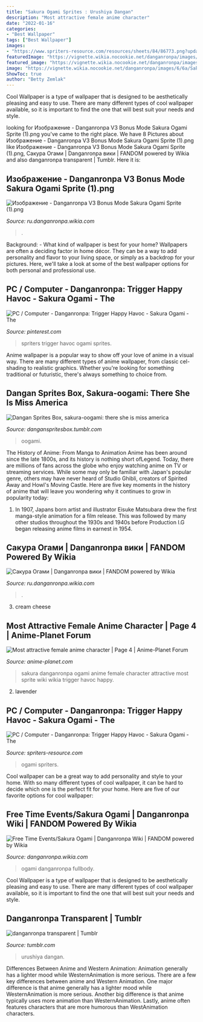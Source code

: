 ```yaml
---
title: "Sakura Ogami Sprites : Urushiya Dangan"
description: "Most attractive female anime character"
date: "2022-01-16"
categories:
- "Best Wallpaper"
tags: ["Best Wallpaper"]
images:
- "https://www.spriters-resource.com/resources/sheets/84/86773.png?updated=1484148112"
featuredImage: "https://vignette.wikia.nocookie.net/danganronpa/images/f/fd/Danganronpa_V3_Bonus_Mode_Sakura_Ogami_Sprite_(1).png/revision/latest?cb=20171113045433"
featured_image: "https://vignette.wikia.nocookie.net/danganronpa/images/6/6a/Sakura_Ogami_Fullbody_Sprite_(01).png/revision/latest?cb=20170816113906"
image: "https://vignette.wikia.nocookie.net/danganronpa/images/6/6a/Sakura_Ogami_Fullbody_Sprite_(01).png/revision/latest?cb=20170816113906"
ShowToc: true
author: "Betty Zemlak"
---
```



Cool Wallpaper is a type of wallpaper that is designed to be aesthetically pleasing and easy to use. There are many different types of cool wallpaper available, so it is important to find the one that will best suit your needs and style.

	

		
looking for Изображение - Danganronpa V3 Bonus Mode Sakura Ogami Sprite (1).png you've came to the right place. We have 8 Pictures about Изображение - Danganronpa V3 Bonus Mode Sakura Ogami Sprite (1).png like Изображение - Danganronpa V3 Bonus Mode Sakura Ogami Sprite (1).png, Сакура Огами | Danganronpa вики | FANDOM powered by Wikia and also danganronpa transparent | Tumblr. Here it is:
		
    
## Изображение - Danganronpa V3 Bonus Mode Sakura Ogami Sprite (1).png

<img loading=lazy src="https://vignette.wikia.nocookie.net/danganronpa/images/f/fd/Danganronpa_V3_Bonus_Mode_Sakura_Ogami_Sprite_(1).png/revision/latest?cb=20171113045433" onerror="this.onerror=null;this.src='https://tse4.mm.bing.net/th?id=OIP.vlT_F0AQTi-ZK13YPEnFOQHaFg&amp;pid=15.1';" alt="Изображение - Danganronpa V3 Bonus Mode Sakura Ogami Sprite (1).png">

_Source: ru.danganronpa.wikia.com_

>. 

	

Background: - What kind of wallpaper is best for your home?
Wallpapers are often a deciding factor in home décor. They can be a way to add personality and flavor to your living space, or simply as a backdrop for your pictures. Here, we'll take a look at some of the best wallpaper options for both personal and professional use.

    
## PC / Computer - Danganronpa: Trigger Happy Havoc - Sakura Ogami - The

<img loading=lazy src="https://i.pinimg.com/736x/dd/3e/b4/dd3eb4a83409d6fb37f6ac5df3da3b88.jpg" onerror="this.onerror=null;this.src='https://tse2.mm.bing.net/th?id=OIP.30oMGt726vQRapNB6kU4DQHaOo&amp;pid=15.1';" alt="PC / Computer - Danganronpa: Trigger Happy Havoc - Sakura Ogami - The">

_Source: pinterest.com_

>spriters trigger havoc ogami sprites. 

	

Anime wallpaper is a popular way to show off your love of anime in a visual way. There are many different types of anime wallpaper, from classic cel-shading to realistic graphics. Whether you're looking for something traditional or futuristic, there's always something to choice from.

    
## Dangan Sprites Box, Sakura-oogami: There She Is Miss America

<img loading=lazy src="https://64.media.tumblr.com/3800627f5db74d1716c0bfecab16267f/tumblr_n0xa0eyHhH1qmkhwco1_500.png" onerror="this.onerror=null;this.src='https://tse4.mm.bing.net/th?id=OIP.eul6xVfJwSWuKT6sSiDMXwHaET&amp;pid=15.1';" alt="Dangan Sprites Box, sakura-oogami: there she is miss america">

_Source: danganspritesbox.tumblr.com_

>oogami. 

	

The History of Anime: From Manga to Animation
Anime has been around since the late 1800s, and its history is nothing short ofLegend. Today, there are millions of fans across the globe who enjoy watching anime on TV or streaming services. While some may only be familiar with Japan's popular genre, others may have never heard of Studio Ghibli, creators of Spirited Away and Howl's Moving Castle. Here are five key moments in the history of anime that will leave you wondering why it continues to grow in popularity today:
1) In 1907, Japans born artist and illustrator Eisuke Matsubara drew the first manga-style animation for a film release. This was followed by many other studios throughout the 1930s and 1940s before Production I.G began releasing anime films in earnest in 1954.

    
## Сакура Огами | Danganronpa вики | FANDOM Powered By Wikia

<img loading=lazy src="https://vignette.wikia.nocookie.net/danganronpa/images/1/15/Sakura_Infobox_Anime.png/revision/latest?cb=20170610220042&amp;path-prefix=ru" onerror="this.onerror=null;this.src='https://tse3.mm.bing.net/th?id=OIP.0uW7pIkgGui-1qSWtYIyogHaHa&amp;pid=15.1';" alt="Сакура Огами | Danganronpa вики | FANDOM powered by Wikia">

_Source: ru.danganronpa.wikia.com_

>. 

	

3. cream cheese 

    
## Most Attractive Female Anime Character | Page 4 | Anime-Planet Forum

<img loading=lazy src="https://vignette.wikia.nocookie.net/danganronpa/images/6/6a/Sakura_Ogami_Fullbody_Sprite_(01).png/revision/latest?cb=20170816113906" onerror="this.onerror=null;this.src='https://tse3.mm.bing.net/th?id=OIP.E0vW5vp3cTh_BE2vj98FXwHaO0&amp;pid=15.1';" alt="Most attractive female anime character | Page 4 | Anime-Planet Forum">

_Source: anime-planet.com_

>sakura danganronpa ogami anime female character attractive most sprite wiki wikia trigger havoc happy. 

	

2. lavender 

    
## PC / Computer - Danganronpa: Trigger Happy Havoc - Sakura Ogami - The

<img loading=lazy src="https://www.spriters-resource.com/resources/sheets/84/86773.png?updated=1484148112" onerror="this.onerror=null;this.src='https://tse2.mm.bing.net/th?id=OIP.tpApnra2Su11gmg6iO-ZCQHaGJ&amp;pid=15.1';" alt="PC / Computer - Danganronpa: Trigger Happy Havoc - Sakura Ogami - The">

_Source: spriters-resource.com_

>ogami spriters. 

	

Cool wallpaper can be a great way to add personality and style to your home. With so many different types of cool wallpaper, it can be hard to decide which one is the perfect fit for your home. Here are five of our favorite options for cool wallpaper: 

    
## Free Time Events/Sakura Ogami | Danganronpa Wiki | FANDOM Powered By Wikia

<img loading=lazy src="https://vignette.wikia.nocookie.net/danganronpa/images/f/f4/Sakura_Ogami_Fullbody_Sprite_(08).png/revision/latest?cb=20170816113921" onerror="this.onerror=null;this.src='https://tse2.mm.bing.net/th?id=OIP.VlELv6BJ72XW4TeEKFn-BAHaO0&amp;pid=15.1';" alt="Free Time Events/Sakura Ogami | Danganronpa Wiki | FANDOM powered by Wikia">

_Source: danganronpa.wikia.com_

>ogami danganronpa fullbody. 

	

Cool Wallpaper is a type of wallpaper that is designed to be aesthetically pleasing and easy to use. There are many different types of cool wallpaper available, so it is important to find the one that will best suit your needs and style.

    
## Danganronpa Transparent | Tumblr

<img loading=lazy src="https://64.media.tumblr.com/55f0cc4f93e8d3ab4629be6b7e8a48f6/2108c9dbf6233ce0-17/s640x960/19066be4761d50443171a0f15e1315644d9e7e1f.png" onerror="this.onerror=null;this.src='https://tse1.mm.bing.net/th?id=OIP.bhHBF-nAJ-xupoGWPRRhfAHaL1&amp;pid=15.1';" alt="danganronpa transparent | Tumblr">

_Source: tumblr.com_

>urushiya dangan. 

	

Differences Between Anime and Western Animation: Animation generally has a lighter mood while WesternAnimation is more serious.
There are a few key differences between anime and Western Animation. One major difference is that anime generally has a lighter mood while WesternAnimation is more serious. Another big difference is that anime typically uses more animation than WesternAnimation. Lastly, anime often features characters that are more humorous than WestAnimation characters.

